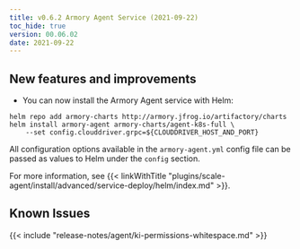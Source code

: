 ```yaml
---
title: v0.6.2 Armory Agent Service (2021-09-22)
toc_hide: true
version: 00.06.02
date: 2021-09-22
---
```


## New features and improvements

* You can now install the Armory Agent service with Helm:

```
helm repo add armory-charts http://armory.jfrog.io/artifactory/charts
helm install armory-agent armory-charts/agent-k8s-full \
    --set config.clouddriver.grpc=${CLOUDDRIVER_HOST_AND_PORT}
```

All configuration options available in the `armory-agent.yml` config file can be passed as values to Helm under the `config` section.

For more information, see {{< linkWithTitle "plugins/scale-agent/install/advanced/service-deploy/helm/index.md" >}}.

## Known Issues

{{< include "release-notes/agent/ki-permissions-whitespace.md" >}}